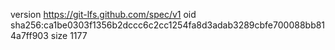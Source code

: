 version https://git-lfs.github.com/spec/v1
oid sha256:ca1be0303f1356b2dccc6c2cc1254fa8d3adab3289cbfe700088bb814a7ff903
size 1177
